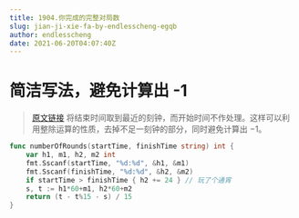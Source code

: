 ```yaml
---
title: 1904.你完成的完整对局数
slug: jian-ji-xie-fa-by-endlesscheng-egqb
author: endlesscheng
date: 2021-06-20T04:07:40Z
---
```

# 简洁写法，避免计算出 -1
 
> [原文链接](https://leetcode.cn/problems/the-number-of-full-rounds-you-have-played/solution/jian-ji-xie-fa-by-endlesscheng-egqb)
将结束时间取到最近的刻钟，而开始时间不作处理。这样可以利用整除运算的性质，去掉不足一刻钟的部分，同时避免计算出 $-1$。

```go
func numberOfRounds(startTime, finishTime string) int {
	var h1, m1, h2, m2 int
	fmt.Sscanf(startTime, "%d:%d", &h1, &m1)
	fmt.Sscanf(finishTime, "%d:%d", &h2, &m2)
	if startTime > finishTime { h2 += 24 } // 玩了个通宵
	s, t := h1*60+m1, h2*60+m2
	return (t - t%15 - s) / 15
}
```

